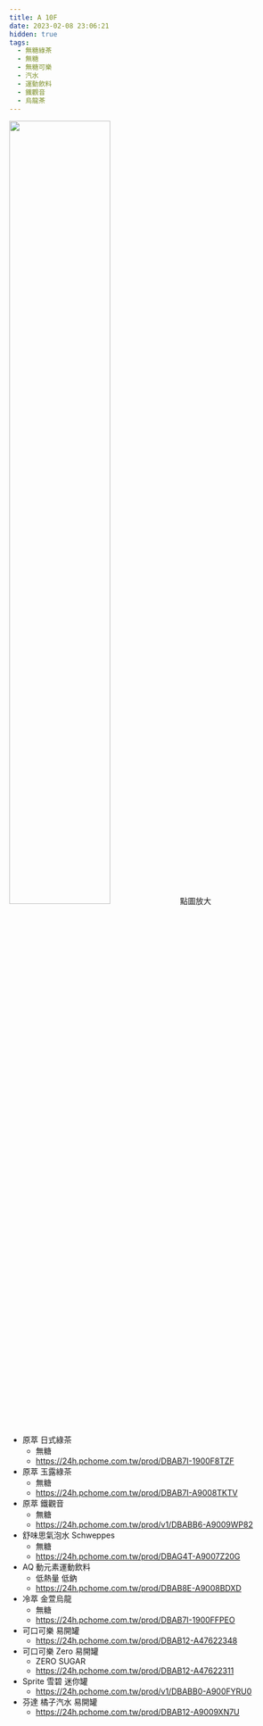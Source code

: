 ```yaml
---
title: A 10F
date: 2023-02-08 23:06:21
hidden: true
tags:
  - 無糖綠茶
  - 無糖
  - 無糖可樂
  - 汽水
  - 運動飲料
  - 鐵觀音
  - 烏龍茶
---
```


<img src="/img/A10F.jpg" width="60%">
點圖放大

- 原萃 日式綠茶
  - 無糖
  - https://24h.pchome.com.tw/prod/DBAB7I-1900F8TZF
- 原萃 玉露綠茶
  - 無糖
  - https://24h.pchome.com.tw/prod/DBAB7I-A9008TKTV
- 原萃 鐵觀音
  - 無糖
  - https://24h.pchome.com.tw/prod/v1/DBABB6-A9009WP82
- 舒味思氣泡水 Schweppes
  - 無糖
  - https://24h.pchome.com.tw/prod/DBAG4T-A9007Z20G
- AQ 動元素運動飲料
  - 低熱量 低鈉
  - https://24h.pchome.com.tw/prod/DBAB8E-A9008BDXD
- 冷萃 金萱烏龍
  - 無糖
  - https://24h.pchome.com.tw/prod/DBAB7I-1900FFPEO
- 可口可樂 易開罐
  - https://24h.pchome.com.tw/prod/DBAB12-A47622348
- 可口可樂 Zero 易開罐
  - ZERO SUGAR
  - https://24h.pchome.com.tw/prod/DBAB12-A47622311
- Sprite 雪碧 迷你罐
  - https://24h.pchome.com.tw/prod/v1/DBABB0-A900FYRU0
- 芬達 橘子汽水 易開罐
  - https://24h.pchome.com.tw/prod/DBAB12-A9009XN7U